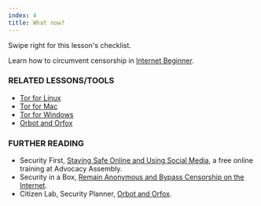 ```yaml
---
index: 4
title: What now?
---
```

Swipe right for this lesson's checklist.

Learn how to circumvent censorship in [Internet Beginner](umbrella://communications/the-internet/beginner).

### RELATED LESSONS/TOOLS

*   [Tor for Linux](umbrella://tools/tor/s_tor-for-linux.md)
*	[Tor for Mac](umbrella://tools/tor/s_tor-for-mac-os-x.md)
*   [Tor for Windows](umbrella://tools/tor/s_tor-for-windows.md)
*   [Orbot and Orfox](umbrella://tools/tor/s_orbot-and-orfox.md)

### FURTHER READING

* 	Security First, [Staying Safe Online and Using Social Media](https://advocacyassembly.org/en/courses/32/#/chapter/1/lesson/1), a free online training at Advocacy Assembly. 
*   Security in a Box, [Remain Anonymous and Bypass Censorship on the Internet](https://securityinabox.org/en/guide/anonymity-and-circumvention).
*	Citizen Lab, Security Planner, [Orbot and Orfox](https://securityplanner.org/#/tool/orbot-and-orfox).